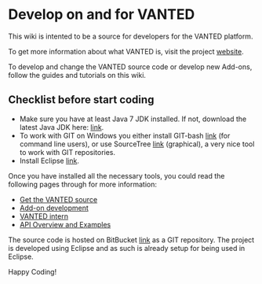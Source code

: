 # Develop on and for VANTED
This wiki is intented to be a source for developers for the VANTED platform. 

To get more information about what VANTED is, visit the project [website](https://immersive-analytics.infotech.monash.edu/vanted).

To develop and change the VANTED source code or develop new Add-ons, follow the guides and tutorials on this wiki.

## Checklist before start coding
* Make sure you have at least Java 7 JDK installed. If not, download the latest Java JDK here: [link](http://www.oracle.com/technetwork/java/javase/downloads/index.html).
* To work with GIT on Windows you either install GIT-bash [link](https://msysgit.github.io/) (for command line users), or use SourceTree [link](https://www.sourcetreeapp.com/) (graphical), a very nice tool to work with GIT repositories. 
* Install Eclipse [link](http://www.eclipse.org/downloads/packages/eclipse-ide-java-developers/marsr).

Once you have installed all the necessary tools, you could read the following pages through for more information: 

* [Get the VANTED source](Sourcecode.md)
* [Add-on development](AddonDevelopment.md)
* [VANTED intern](VantedIntern.md)
* [API Overview and Examples](APIOverviewExamples.md)

The source code is hosted on BitBucket [link](https://bitbucket.org/vanted-dev/vanted) as a GIT repository. The project is developed using Eclipse and as such is already setup for being used in Eclipse. 


Happy Coding!